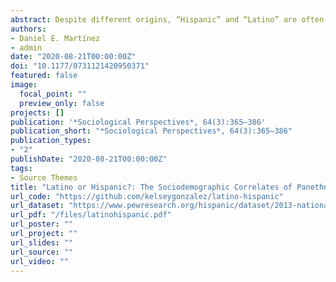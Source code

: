 ```yaml
---
abstract: Despite different origins, “Hispanic” and “Latino” are often used interchangeably to describe people with Latin American ancestry in the United States. Nevertheless, research consistently finds around half of US Latinos/Hispanics prefer one term over the other. What factors explain these differences and account for no preference at all? Drawing on the 2013 National Survey of Latinos, we find college graduates, non-Mexicans, and first- and second-generation immigrants, and respondents in the western United States have higher relative odds of preferring “Latino” over “Hispanic.” Those who identify racially as “Hispanic/Latino” also opt for “Latino,” suggesting it is associated with racialization in the US context. Conversely, gender, citizenship status, language use, and political affiliation do not explain specific panethnic label preference.. We employ several theoretical approaches to provide insight on these findings, including (neo)colonization and internal colonialism, assimilation and racialization, and consciousness-raising. 
authors:
- Daniel E. Martínez
- admin
date: "2020-08-21T00:00:00Z"
doi: "10.1177/0731121420950371"
featured: false
image:
  focal_point: ""
  preview_only: false
projects: []
publication: '*Sociological Perspectives*, 64(3):365–386'
publication_short: "*Sociological Perspectives*, 64(3):365–386"
publication_types:
- "2"
publishDate: "2020-08-21T00:00:00Z"
tags:
- Source Themes
title: "Latino or Hispanic?: The Sociodemographic Correlates of Panethnic Label Preferences among US Latinos/Hispanics"
url_code: "https://github.com/kelseygonzalez/latino-hispanic"
url_dataset: "https://www.pewresearch.org/hispanic/dataset/2013-national-survey-of-latinos/"
url_pdf: "/files/latinohispanic.pdf"
url_poster: ""
url_project: ""
url_slides: ""
url_source: ""
url_video: ""
---
```

